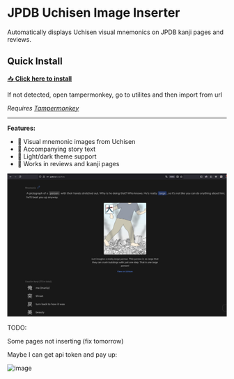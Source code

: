 # JPDB Uchisen Image Inserter

Automatically displays Uchisen visual mnemonics on JPDB kanji pages and reviews.

## Quick Install

[📥 **Click here to install**](https://raw.githubusercontent.com/HRussellZFAC023/UchiDb/refs/heads/main/jpdb-uchisen-userscript.js)

If not detected, open tampermonkey, go to utilites and then import from url

*Requires [Tampermonkey](https://www.tampermonkey.net/)*

---

**Features:**
- 🎨 Visual mnemonic images from Uchisen
- 📖 Accompanying story text  
- 🌙 Light/dark theme support
- 🔄 Works in reviews and kanji pages

![alt text](image.png)

TODO:

Some pages not inserting (fix tomorrow)

Maybe I can get api token and pay up:

<img width="1460" height="1056" alt="image" src="https://github.com/user-attachments/assets/0f01fd3b-797f-4763-85df-2abbc4c59a12" />

